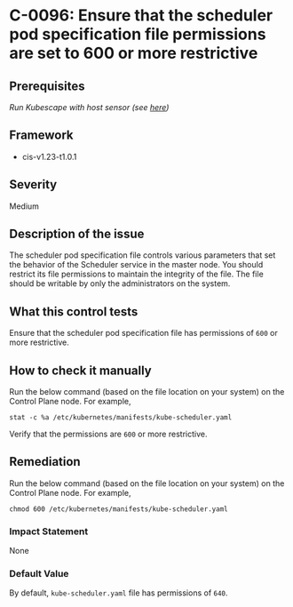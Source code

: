# C-0096: Ensure that the scheduler pod specification file permissions are set to 600 or more restrictive

## Prerequisites
 *Run Kubescape with host sensor (see [here](https://hub.armo.cloud/docs/host-sensor))*
 
## Framework
* cis-v1.23-t1.0.1
 
## Severity
Medium

## Description of the issue
The scheduler pod specification file controls various parameters that set the behavior of the Scheduler service in the master node. You should restrict its file permissions to maintain the integrity of the file. The file should be writable by only the administrators on the system.
 
## What this control tests 
Ensure that the scheduler pod specification file has permissions of `600` or more restrictive.
 
## How to check it manually 
Run the below command (based on the file location on your system) on the Control Plane node. For example,

 
```
stat -c %a /etc/kubernetes/manifests/kube-scheduler.yaml

```
 Verify that the permissions are `600` or more restrictive.
 
## Remediation
Run the below command (based on the file location on your system) on the Control Plane node. For example,

 
```
chmod 600 /etc/kubernetes/manifests/kube-scheduler.yaml

```
 
### Impact Statement
None
 
### Default Value
By default, `kube-scheduler.yaml` file has permissions of `640`.
 
